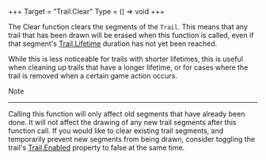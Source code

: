 +++
Target = "Trail.Clear"
Type = () => void
+++

The Clear function clears the segments of the `Trail`. This means that any trail that has been drawn will be erased when this function is called, even if that segment's [Trail.Lifetime](https://developer.roblox.com/api-reference/property/Trail/Lifetime) duration has not yet been reached.While this is less noticeable for trails with shorter lifetimes, this is useful when cleaning up trails that have a longer lifetime, or for cases where the trail is removed when a certain game action occurs.Note----------Calling this function will only affect old segments that have already been done. It will not affect the drawing of any new trail segments after this function call. If you would like to clear existing trail segments, and temporarily prevent new segments from being drawn, consider toggling the trail's [Trail.Enabled](https://developer.roblox.com/api-reference/property/Trail/Enabled) property to false at the same time.
